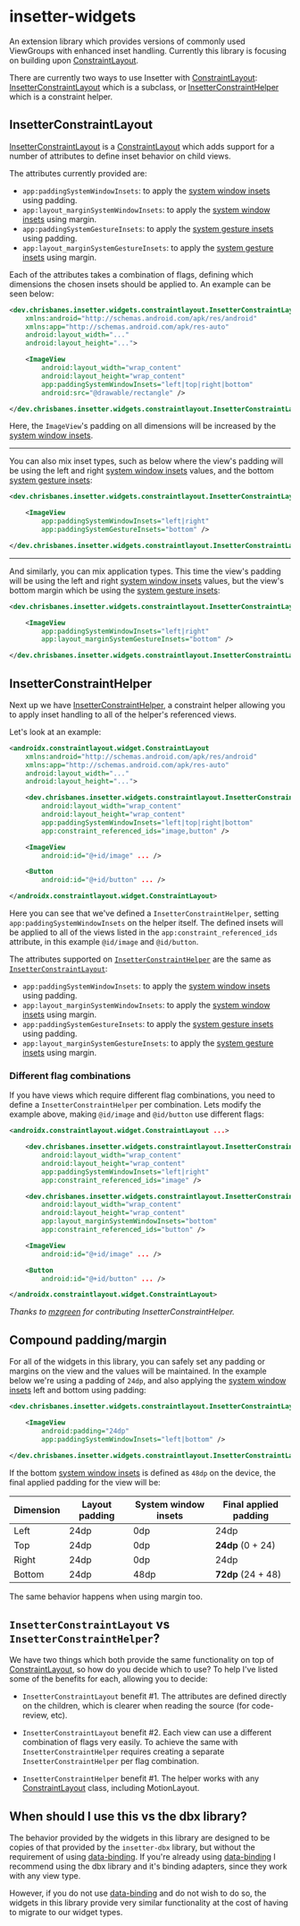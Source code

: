 # insetter-widgets

An extension library which provides versions of commonly used ViewGroups with enhanced inset
handling. Currently this library is focusing on building upon 
[ConstraintLayout][cl].

There are currently two ways to use Insetter with [ConstraintLayout][cl]:
[InsetterConstraintLayout][icl] which is a subclass, or [InsetterConstraintHelper][ich] which is a constraint helper.

## InsetterConstraintLayout

[InsetterConstraintLayout][icl] is a [ConstraintLayout][cl] which adds support for a number of
attributes to define inset behavior on child views.

The attributes currently provided are:

 * `app:paddingSystemWindowInsets`: to apply the [system window insets][swi] using padding.
 * `app:layout_marginSystemWindowInsets`: to apply the [system window insets][swi] using margin.
 * `app:paddingSystemGestureInsets`:  to apply the [system gesture insets][sgi] using padding.
 * `app:layout_marginSystemGestureInsets`: to apply the [system gesture insets][sgi] using margin.

Each of the attributes takes a combination of flags, defining which dimensions the chosen
insets should be applied to. An example can be seen below:

``` xml
<dev.chrisbanes.insetter.widgets.constraintlayout.InsetterConstraintLayout
    xmlns:android="http://schemas.android.com/apk/res/android"
    xmlns:app="http://schemas.android.com/apk/res-auto"
    android:layout_width="..."
    android:layout_height="...">

    <ImageView
        android:layout_width="wrap_content"
        android:layout_height="wrap_content"
        app:paddingSystemWindowInsets="left|top|right|bottom"
        android:src="@drawable/rectangle" />

</dev.chrisbanes.insetter.widgets.constraintlayout.InsetterConstraintLayout>
```

Here, the `ImageView`'s padding on all dimensions will be increased by the [system window insets][swi].

---

You can also mix inset types, such as below where the view's padding will be using the left and right
[system window insets][swi] values, and the bottom [system gesture insets][sgi]:

``` xml
<dev.chrisbanes.insetter.widgets.constraintlayout.InsetterConstraintLayout>

    <ImageView
        app:paddingSystemWindowInsets="left|right"
        app:paddingSystemGestureInsets="bottom" />

</dev.chrisbanes.insetter.widgets.constraintlayout.InsetterConstraintLayout>
```

---

And similarly, you can mix application types. This time the view's padding will be using the left and right
[system window insets][swi] values, but the view's bottom margin which be using the [system gesture insets][sgi]:

``` xml
<dev.chrisbanes.insetter.widgets.constraintlayout.InsetterConstraintLayout>

    <ImageView
        app:paddingSystemWindowInsets="left|right"
        app:layout_marginSystemGestureInsets="bottom" />

</dev.chrisbanes.insetter.widgets.constraintlayout.InsetterConstraintLayout>
```

## InsetterConstraintHelper

Next up we have [InsetterConstraintHelper][ich], a constraint helper allowing you to apply inset
handling to all of the helper's referenced views.

Let's look at an example:

``` xml
<androidx.constraintlayout.widget.ConstraintLayout
    xmlns:android="http://schemas.android.com/apk/res/android"
    xmlns:app="http://schemas.android.com/apk/res-auto"
    android:layout_width="..."
    android:layout_height="...">

    <dev.chrisbanes.insetter.widgets.constraintlayout.InsetterConstraintHelper
        android:layout_width="wrap_content"
        android:layout_height="wrap_content"
        app:paddingSystemWindowInsets="left|top|right|bottom"
        app:constraint_referenced_ids="image,button" />

    <ImageView
        android:id="@+id/image" ... />

    <Button
        android:id="@+id/button" ... />

</androidx.constraintlayout.widget.ConstraintLayout>
```

Here you can see that we've defined a `InsetterConstraintHelper`, setting
`app:paddingSystemWindowInsets` on the helper itself. The defined insets will be applied to all
of the views listed in the `app:constraint_referenced_ids` attribute, in this example
`@id/image` and `@id/button`.

The attributes supported on [`InsetterConstraintHelper`][ich] are the same as [`InsetterConstraintLayout`][icl]:

 * `app:paddingSystemWindowInsets`: to apply the [system window insets][swi] using padding.
 * `app:layout_marginSystemWindowInsets`: to apply the [system window insets][swi] using margin.
 * `app:paddingSystemGestureInsets`:  to apply the [system gesture insets][sgi] using padding.
 * `app:layout_marginSystemGestureInsets`: to apply the [system gesture insets][sgi] using margin.

### Different flag combinations

If you have views which require different flag combinations, you need to define a
`InsetterConstraintHelper` per combination. Lets modify the example above, making `@id/image`
and `@id/button` use different flags:

``` xml
<androidx.constraintlayout.widget.ConstraintLayout ...>

    <dev.chrisbanes.insetter.widgets.constraintlayout.InsetterConstraintHelper
        android:layout_width="wrap_content"
        android:layout_height="wrap_content"
        app:paddingSystemWindowInsets="left|right"
        app:constraint_referenced_ids="image" />

    <dev.chrisbanes.insetter.widgets.constraintlayout.InsetterConstraintHelper
        android:layout_width="wrap_content"
        android:layout_height="wrap_content"
        app:layout_marginSystemWindowInsets="bottom"
        app:constraint_referenced_ids="button" />

    <ImageView
        android:id="@+id/image" ... />

    <Button
        android:id="@+id/button" ... />

</androidx.constraintlayout.widget.ConstraintLayout>
```

_Thanks to [mzgreen](https://github.com/mzgreen) for contributing InsetterConstraintHelper._

## Compound padding/margin

For all of the widgets in this library, you can safely set any padding or margins on the view
and the values will be maintained. In the example below we're using a padding of `24dp`, and also
applying the [system window insets][swi] left and bottom using padding:

``` xml
<dev.chrisbanes.insetter.widgets.constraintlayout.InsetterConstraintLayout>

    <ImageView
        android:padding="24dp"
        app:paddingSystemWindowInsets="left|bottom" />

</dev.chrisbanes.insetter.widgets.constraintlayout.InsetterConstraintLayout>
```

If the bottom [system window insets][swi] is defined as `48dp` on the device, the final
applied padding for the view will be:

| Dimension     | Layout padding | System window insets | Final applied padding |
| ------------- | -------------- | -------------------- | --------------------- |
| Left          | 24dp           | 0dp                  | 24dp                  |
| Top           | 24dp           | 0dp                  | **24dp** (0 + 24)     |
| Right         | 24dp           | 0dp                  | 24dp                  |
| Bottom        | 24dp           | 48dp                 | **72dp** (24 + 48)    |

The same behavior happens when using margin too.

## `InsetterConstraintLayout` vs `InsetterConstraintHelper`?

We have two things which both provide the same functionality on top of [ConstraintLayout][cl],
so how do you decide which to use? To help I've listed some of the benefits for each, allowing you
to decide:

* `InsetterConstraintLayout` benefit #1. The attributes are defined directly on the children, which
is clearer when reading the source (for code-review, etc).
* `InsetterConstraintLayout` benefit #2. Each view can use a different combination of flags very easily.
To achieve the same with `InsetterConstraintHelper` requires creating a separate `InsetterConstraintHelper`
per flag combination.

* `InsetterConstraintHelper` benefit #1. The helper works with any [ConstraintLayout][cl] class,
including MotionLayout.

## When should I use this vs the dbx library?
The behavior provided by the widgets in this library are designed to be copies of that provided by
the `insetter-dbx` library, but without the requirement of using [data-binding][databinding].
If you're already using [data-binding][databinding] I recommend using the dbx library and it's
binding adapters, since they work with any view type.

However, if you do not use [data-binding][databinding] and do not wish to do so, the widgets in
this library provide very similar functionality at the cost of having to migrate to our widget types.

[databinding]: https://developer.android.com/topic/libraries/data-binding
[cl]: https://developer.android.com/reference/androidx/constraintlayout/widget/ConstraintLayout.html
[swi]: https://developer.android.com/reference/androidx/core/view/WindowInsetsCompat.html#getSystemWindowInsets()
[sgi]: https://developer.android.com/reference/androidx/core/view/WindowInsetsCompat.html#getSystemGestureInsets()
[icl]: src/main/java/dev/chrisbanes/insetter/widgets/constraintlayout/InsetterConstraintLayout.java
[ich]: src/main/java/dev/chrisbanes/insetter/widgets/constraintlayout/InsetterConstraintHelper.java